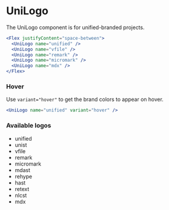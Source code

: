 # UniLogo

The UniLogo component is for unified-branded projects.

```.jsx
<Flex justifyContent="space-between">
  <UniLogo name="unified" />
  <UniLogo name="vfile" />
  <UniLogo name="remark" />
  <UniLogo name="micromark" />
  <UniLogo name="mdx" />
</Flex>
```

### Hover

Use `variant="hover"` to get the brand colors to appear on hover.

```.jsx
<UniLogo name="unified" variant="hover" />
```

### Available logos

*   unified
*   unist
*   vfile
*   remark
*   micromark
*   mdast
*   rehype
*   hast
*   retext
*   nlcst
*   mdx
